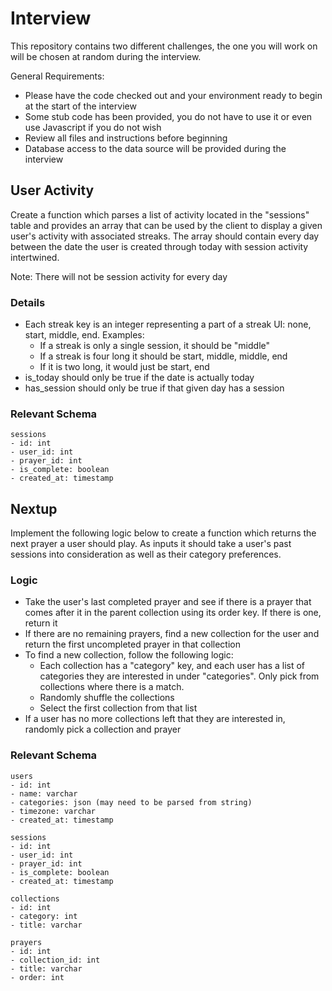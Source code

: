 # Interview

This repository contains two different challenges, the one you will work on will be chosen at random during the interview.

General Requirements:
- Please have the code checked out and your environment ready to begin at the start of the interview
- Some stub code has been provided, you do not have to use it or even use Javascript if you do not wish
- Review all files and instructions before beginning
- Database access to the data source will be provided during the interview

## User Activity
Create a function which parses a list of activity located in the "sessions"
table and provides an array that can be used by the client to display a given
user's activity with associated streaks. The array should contain every day
between the date the user is created through today with session activity intertwined.

Note: There will not be session activity for every day

### Details
- Each streak key is an integer representing a part of a streak UI: none, start,
middle, end. 
     Examples:
     - If a streak is only a single session, it should be "middle"
     - If a streak is four long it should be start, middle, middle, end
     - If it is two long, it would just be start, end
- is_today should only be true if the date is actually today
- has_session should only be true if that given day has a session

### Relevant Schema
```
sessions
- id: int
- user_id: int
- prayer_id: int
- is_complete: boolean
- created_at: timestamp
```

## Nextup

Implement the following logic below to create a function which returns the next
prayer a user should play. As inputs it should take a user's past sessions into
consideration as well as their category preferences.

### Logic
- Take the user's last completed prayer and see if there is a prayer that comes after it
in the parent collection using its order key. If there is one, return it
- If there are no remaining prayers, find a new collection for the user and return
the first uncompleted prayer in that collection
- To find a new collection, follow the following logic:
     - Each collection has a "category" key, and each user has a list of categories
     they are interested in under "categories". Only pick from collections where there
     is a match.
     - Randomly shuffle the collections
     - Select the first collection from that list
- If a user has no more collections left that they are interested in, randomly pick
a collection and prayer

### Relevant Schema
```
users
- id: int
- name: varchar
- categories: json (may need to be parsed from string)
- timezone: varchar
- created_at: timestamp

sessions
- id: int
- user_id: int
- prayer_id: int
- is_complete: boolean
- created_at: timestamp

collections
- id: int
- category: int
- title: varchar

prayers
- id: int
- collection_id: int
- title: varchar
- order: int
```
